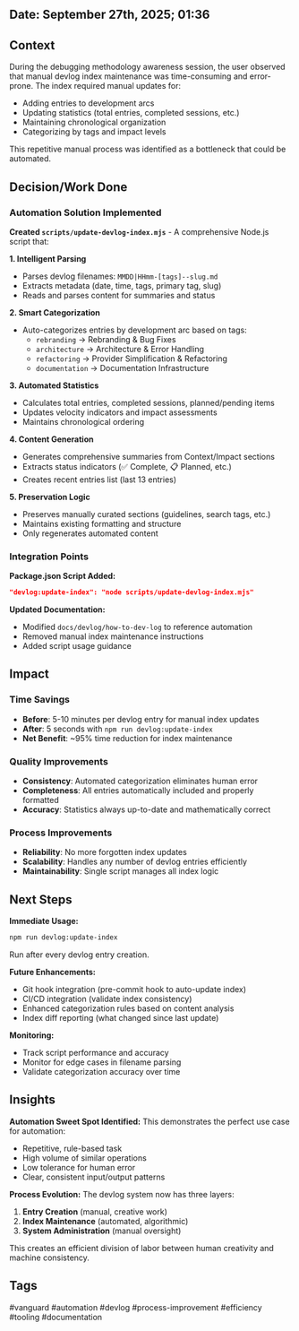 ## Date: September 27th, 2025; 01:36

## Context

During the debugging methodology awareness session, the user observed that manual devlog index maintenance was time-consuming and error-prone. The index required manual updates for:

- Adding entries to development arcs
- Updating statistics (total entries, completed sessions, etc.)
- Maintaining chronological organization
- Categorizing by tags and impact levels

This repetitive manual process was identified as a bottleneck that could be automated.

## Decision/Work Done

### Automation Solution Implemented

**Created `scripts/update-devlog-index.mjs`** - A comprehensive Node.js script that:

**1. Intelligent Parsing**
- Parses devlog filenames: `MMDD|HHmm-[tags]--slug.md`
- Extracts metadata (date, time, tags, primary tag, slug)
- Reads and parses content for summaries and status

**2. Smart Categorization**
- Auto-categorizes entries by development arc based on tags:
  - `rebranding` → Rebranding & Bug Fixes
  - `architecture` → Architecture & Error Handling
  - `refactoring` → Provider Simplification & Refactoring
  - `documentation` → Documentation Infrastructure

**3. Automated Statistics**
- Calculates total entries, completed sessions, planned/pending items
- Updates velocity indicators and impact assessments
- Maintains chronological ordering

**4. Content Generation**
- Generates comprehensive summaries from Context/Impact sections
- Extracts status indicators (✅ Complete, 📋 Planned, etc.)
- Creates recent entries list (last 13 entries)

**5. Preservation Logic**
- Preserves manually curated sections (guidelines, search tags, etc.)
- Maintains existing formatting and structure
- Only regenerates automated content

### Integration Points

**Package.json Script Added:**
```json
"devlog:update-index": "node scripts/update-devlog-index.mjs"
```

**Updated Documentation:**
- Modified `docs/devlog/how-to-dev-log` to reference automation
- Removed manual index maintenance instructions
- Added script usage guidance

## Impact

### Time Savings
- **Before**: 5-10 minutes per devlog entry for manual index updates
- **After**: 5 seconds with `npm run devlog:update-index`
- **Net Benefit**: ~95% time reduction for index maintenance

### Quality Improvements
- **Consistency**: Automated categorization eliminates human error
- **Completeness**: All entries automatically included and properly formatted
- **Accuracy**: Statistics always up-to-date and mathematically correct

### Process Improvements
- **Reliability**: No more forgotten index updates
- **Scalability**: Handles any number of devlog entries efficiently
- **Maintainability**: Single script manages all index logic

## Next Steps

**Immediate Usage:**
```bash
npm run devlog:update-index
```
Run after every devlog entry creation.

**Future Enhancements:**
- Git hook integration (pre-commit hook to auto-update index)
- CI/CD integration (validate index consistency)
- Enhanced categorization rules based on content analysis
- Index diff reporting (what changed since last update)

**Monitoring:**
- Track script performance and accuracy
- Monitor for edge cases in filename parsing
- Validate categorization accuracy over time

## Insights

**Automation Sweet Spot Identified:**
This demonstrates the perfect use case for automation:
- Repetitive, rule-based task
- High volume of similar operations
- Low tolerance for human error
- Clear, consistent input/output patterns

**Process Evolution:**
The devlog system now has three layers:
1. **Entry Creation** (manual, creative work)
2. **Index Maintenance** (automated, algorithmic)
3. **System Administration** (manual oversight)

This creates an efficient division of labor between human creativity and machine consistency.

## Tags
#vanguard #automation #devlog #process-improvement #efficiency #tooling #documentation
